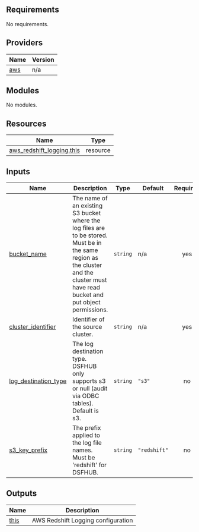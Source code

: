 <!-- BEGIN_TF_DOCS -->
## Requirements

No requirements.

## Providers

| Name | Version |
|------|---------|
| <a name="provider_aws"></a> [aws](#provider\_aws) | n/a |

## Modules

No modules.

## Resources

| Name | Type |
|------|------|
| [aws_redshift_logging.this](https://registry.terraform.io/providers/hashicorp/aws/latest/docs/resources/redshift_logging) | resource |

## Inputs

| Name | Description | Type | Default | Required |
|------|-------------|------|---------|:--------:|
| <a name="input_bucket_name"></a> [bucket\_name](#input\_bucket\_name) | The name of an existing S3 bucket where the log files are to be stored. Must be in the same region as the cluster and the cluster must have read bucket and put object permissions. | `string` | n/a | yes |
| <a name="input_cluster_identifier"></a> [cluster\_identifier](#input\_cluster\_identifier) | Identifier of the source cluster. | `string` | n/a | yes |
| <a name="input_log_destination_type"></a> [log\_destination\_type](#input\_log\_destination\_type) | The log destination type. DSFHUB only supports s3 or null (audit via ODBC tables). Default is s3. | `string` | `"s3"` | no |
| <a name="input_s3_key_prefix"></a> [s3\_key\_prefix](#input\_s3\_key\_prefix) | The prefix applied to the log file names. Must be 'redshift' for DSFHUB. | `string` | `"redshift"` | no |

## Outputs

| Name | Description |
|------|-------------|
| <a name="output_this"></a> [this](#output\_this) | AWS Redshift Logging configuration |
<!-- END_TF_DOCS -->